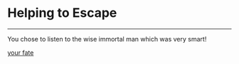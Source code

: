 # Helping to Escape

---

You chose to listen to the wise immortal man which was very smart! 

[your fate](../out-of-maze.md)